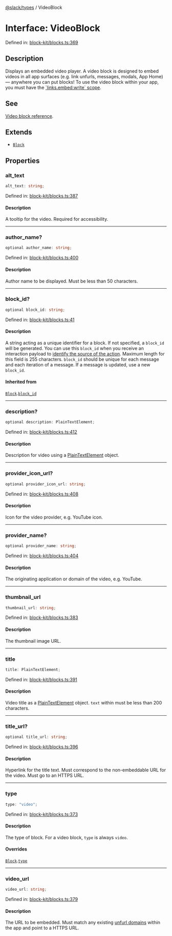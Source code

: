 [@slack/types](../index.md) / VideoBlock

# Interface: VideoBlock

Defined in: [block-kit/blocks.ts:369](https://github.com/slackapi/node-slack-sdk/blob/main/packages/types/src/block-kit/blocks.ts#L369)

## Description

Displays an embedded video player. A video block is designed to embed videos in all app surfaces (e.g.
link unfurls, messages, modals, App Home) — anywhere you can put blocks! To use the video block within your app, you
must have the [\`links.embed:write\` scope](https://docs.slack.dev/reference/scopes/links.embed.write).

## See

[Video block reference](https://docs.slack.dev/reference/block-kit/blocks/video-block).

## Extends

- [`Block`](Block.md)

## Properties

### alt\_text

```ts
alt_text: string;
```

Defined in: [block-kit/blocks.ts:387](https://github.com/slackapi/node-slack-sdk/blob/main/packages/types/src/block-kit/blocks.ts#L387)

#### Description

A tooltip for the video. Required for accessibility.

***

### author\_name?

```ts
optional author_name: string;
```

Defined in: [block-kit/blocks.ts:400](https://github.com/slackapi/node-slack-sdk/blob/main/packages/types/src/block-kit/blocks.ts#L400)

#### Description

Author name to be displayed. Must be less than 50 characters.

***

### block\_id?

```ts
optional block_id: string;
```

Defined in: [block-kit/blocks.ts:41](https://github.com/slackapi/node-slack-sdk/blob/main/packages/types/src/block-kit/blocks.ts#L41)

#### Description

A string acting as a unique identifier for a block. If not specified, a `block_id` will be generated.
You can use this `block_id` when you receive an interaction payload to
[identify the source of the action](https://docs.slack.dev/interactivity/handling-user-interaction#payloads).
Maximum length for this field is 255 characters. `block_id` should be unique for each message and each iteration of
a message. If a message is updated, use a new `block_id`.

#### Inherited from

[`Block`](Block.md).[`block_id`](Block.md#block_id)

***

### description?

```ts
optional description: PlainTextElement;
```

Defined in: [block-kit/blocks.ts:412](https://github.com/slackapi/node-slack-sdk/blob/main/packages/types/src/block-kit/blocks.ts#L412)

#### Description

Description for video using a [PlainTextElement](PlainTextElement.md) object.

***

### provider\_icon\_url?

```ts
optional provider_icon_url: string;
```

Defined in: [block-kit/blocks.ts:408](https://github.com/slackapi/node-slack-sdk/blob/main/packages/types/src/block-kit/blocks.ts#L408)

#### Description

Icon for the video provider, e.g. YouTube icon.

***

### provider\_name?

```ts
optional provider_name: string;
```

Defined in: [block-kit/blocks.ts:404](https://github.com/slackapi/node-slack-sdk/blob/main/packages/types/src/block-kit/blocks.ts#L404)

#### Description

The originating application or domain of the video, e.g. YouTube.

***

### thumbnail\_url

```ts
thumbnail_url: string;
```

Defined in: [block-kit/blocks.ts:383](https://github.com/slackapi/node-slack-sdk/blob/main/packages/types/src/block-kit/blocks.ts#L383)

#### Description

The thumbnail image URL.

***

### title

```ts
title: PlainTextElement;
```

Defined in: [block-kit/blocks.ts:391](https://github.com/slackapi/node-slack-sdk/blob/main/packages/types/src/block-kit/blocks.ts#L391)

#### Description

Video title as a [PlainTextElement](PlainTextElement.md) object. `text` within must be less than 200 characters.

***

### title\_url?

```ts
optional title_url: string;
```

Defined in: [block-kit/blocks.ts:396](https://github.com/slackapi/node-slack-sdk/blob/main/packages/types/src/block-kit/blocks.ts#L396)

#### Description

Hyperlink for the title text. Must correspond to the non-embeddable URL for the video.
Must go to an HTTPS URL.

***

### type

```ts
type: "video";
```

Defined in: [block-kit/blocks.ts:373](https://github.com/slackapi/node-slack-sdk/blob/main/packages/types/src/block-kit/blocks.ts#L373)

#### Description

The type of block. For a video block, `type` is always `video`.

#### Overrides

[`Block`](Block.md).[`type`](Block.md#type)

***

### video\_url

```ts
video_url: string;
```

Defined in: [block-kit/blocks.ts:379](https://github.com/slackapi/node-slack-sdk/blob/main/packages/types/src/block-kit/blocks.ts#L379)

#### Description

The URL to be embedded. Must match any existing
[unfurl domains](https://docs.slack.dev/messaging/unfurling-links-in-messages) within the app
and point to a HTTPS URL.
